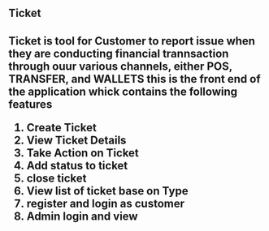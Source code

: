 <h2>Ticket<h2>
Ticket is tool for Customer to report issue when they are conducting financial trannsaction through ouur various channels, 
either POS, TRANSFER, and WALLETS
this is the front end of the application whick contains the following features

1. Create Ticket
2. View Ticket Details
3. Take Action on Ticket
4. Add status to ticket
5. close ticket
6. View list of ticket base on Type
7. register and login as customer
8. Admin login and view
